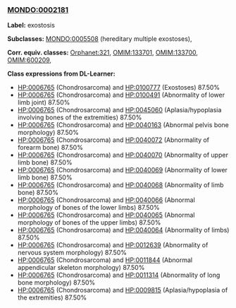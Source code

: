 
### [MONDO:0002181](http://purl.obolibrary.org/obo/MONDO_0002181)
**Label:** exostosis

**Subclasses:** [MONDO:0005508](http://purl.obolibrary.org/obo/MONDO_0005508) (hereditary multiple exostoses), 

**Corr. equiv. classes:** [Orphanet:321](http://www.orpha.net/ORDO/Orphanet_321), [OMIM:133701](http://purl.obolibrary.org/obo/OMIM_133701), [OMIM:133700](http://purl.obolibrary.org/obo/OMIM_133700), [OMIM:600209](http://purl.obolibrary.org/obo/OMIM_600209), 

**Class expressions from DL-Learner:**

- [HP:0006765](http://purl.obolibrary.org/obo/HP_0006765) (Chondrosarcoma) and [HP:0100777](http://purl.obolibrary.org/obo/HP_0100777) (Exostoses) 87.50%
- [HP:0006765](http://purl.obolibrary.org/obo/HP_0006765) (Chondrosarcoma) and [HP:0100491](http://purl.obolibrary.org/obo/HP_0100491) (Abnormality of lower limb joint) 87.50%
- [HP:0006765](http://purl.obolibrary.org/obo/HP_0006765) (Chondrosarcoma) and [HP:0045060](http://purl.obolibrary.org/obo/HP_0045060) (Aplasia/hypoplasia involving bones of the extremities) 87.50%
- [HP:0006765](http://purl.obolibrary.org/obo/HP_0006765) (Chondrosarcoma) and [HP:0040163](http://purl.obolibrary.org/obo/HP_0040163) (Abnormal pelvis bone morphology) 87.50%
- [HP:0006765](http://purl.obolibrary.org/obo/HP_0006765) (Chondrosarcoma) and [HP:0040072](http://purl.obolibrary.org/obo/HP_0040072) (Abnormality of forearm bone) 87.50%
- [HP:0006765](http://purl.obolibrary.org/obo/HP_0006765) (Chondrosarcoma) and [HP:0040070](http://purl.obolibrary.org/obo/HP_0040070) (Abnormality of upper limb bone) 87.50%
- [HP:0006765](http://purl.obolibrary.org/obo/HP_0006765) (Chondrosarcoma) and [HP:0040069](http://purl.obolibrary.org/obo/HP_0040069) (Abnormality of lower limb bone) 87.50%
- [HP:0006765](http://purl.obolibrary.org/obo/HP_0006765) (Chondrosarcoma) and [HP:0040068](http://purl.obolibrary.org/obo/HP_0040068) (Abnormality of limb bone) 87.50%
- [HP:0006765](http://purl.obolibrary.org/obo/HP_0006765) (Chondrosarcoma) and [HP:0040066](http://purl.obolibrary.org/obo/HP_0040066) (Abnormal morphology of bones of the lower limbs) 87.50%
- [HP:0006765](http://purl.obolibrary.org/obo/HP_0006765) (Chondrosarcoma) and [HP:0040065](http://purl.obolibrary.org/obo/HP_0040065) (Abnormal morphology of bones of the upper limbs) 87.50%
- [HP:0006765](http://purl.obolibrary.org/obo/HP_0006765) (Chondrosarcoma) and [HP:0040064](http://purl.obolibrary.org/obo/HP_0040064) (Abnormality of limbs) 87.50%
- [HP:0006765](http://purl.obolibrary.org/obo/HP_0006765) (Chondrosarcoma) and [HP:0012639](http://purl.obolibrary.org/obo/HP_0012639) (Abnormality of nervous system morphology) 87.50%
- [HP:0006765](http://purl.obolibrary.org/obo/HP_0006765) (Chondrosarcoma) and [HP:0011844](http://purl.obolibrary.org/obo/HP_0011844) (Abnormal appendicular skeleton morphology) 87.50%
- [HP:0006765](http://purl.obolibrary.org/obo/HP_0006765) (Chondrosarcoma) and [HP:0011314](http://purl.obolibrary.org/obo/HP_0011314) (Abnormality of long bone morphology) 87.50%
- [HP:0006765](http://purl.obolibrary.org/obo/HP_0006765) (Chondrosarcoma) and [HP:0009815](http://purl.obolibrary.org/obo/HP_0009815) (Aplasia/hypoplasia of the extremities) 87.50%


